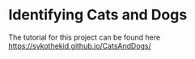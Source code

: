 # Identifying Cats and Dogs

The tutorial for this project can be found here https://sykothekid.github.io/CatsAndDogs/
